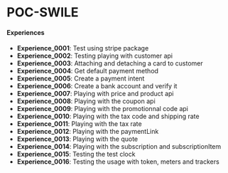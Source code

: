 # POC-SWILE

#### Experiences

- **Experience_0001**: Test using stripe package
- **Experience_0002**: Testing playing with customer api
- **Experience_0003**: Attaching and detaching a card to customer
- **Experience_0004**: Get default payment method
- **Experience_0005**: Create a payment intent
- **Experience_0006**: Create a bank account and verify it
- **Experience_0007**: Playing with price and product api
- **Experience_0008**: Playing with the coupon api
- **Experience_0009**: Playing with the promotionnal code api
- **Experience_0010**: Playing with the tax code and shipping rate
- **Experience_0011**: Playing with the tax rate
- **Experience_0012**: Playing with the paymentLink
- **Experience_0013**: Playing with the quote
- **Experience_0014**: Playing with the subscription and subscriptionItem
- **Experience_0015**: Testing the test clock
- **Experience_0016**: Testing the usage with token, meters and trackers